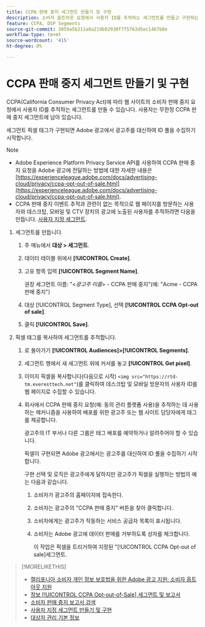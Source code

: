 ```yaml
---
title: CCPA 판매 중지 세그먼트 만들기 및 구현
description: 소비자 옵트아웃 요청에서 사용자 ID를 추적하는 세그먼트를 만들고 구현하는 방법을 알아봅니다.
feature: CCPA, DSP Segments
source-git-commit: 3059a5b211a8a219b02930f7f5763d5ec1467b8e
workflow-type: tm+mt
source-wordcount: '415'
ht-degree: 0%

---
```


# CCPA 판매 중지 세그먼트 만들기 및 구현

CCPA(California Consumer Privacy Act)에 따라 웹 사이트의 소비자 판매 중지 요청에서 사용자 ID를 추적하는 세그먼트를 만들 수 있습니다. 사용자는 무한정 CCPA 판매 중지 세그먼트에 남아 있습니다.

세그먼트 픽셀 태그가 구현되면 Adobe 광고에서 광고주를 대신하여 ID 풀을 수집하기 시작합니다.

>[!NOTE]
>
>* Adobe Experience Platform Privacy Service API를 사용하여 CCPA 판매 중지 요청을 Adobe 광고에 전달하는 방법에 대한 자세한 내용은 [https://experienceleague.adobe.com/docs/advertising-cloud/privacy/ccpa-opt-out-of-sale.html](https://experienceleague.adobe.com/docs/advertising-cloud/privacy/ccpa-opt-out-of-sale.html).
>* CCPA 판매 중지 이벤트 추적과 관련이 없는 목적으로 웹 페이지를 방문하는 사용자와 데스크탑, 모바일 및 CTV 장치의 광고에 노출된 사용자를 추적하려면 다음을 만듭니다. [사용자 지정 세그먼트](/help/dsp/audiences/custom-segment-create.md).


1. 세그먼트를 만듭니다.

   1. 주 메뉴에서 **대상 > 세그먼트**.

   1. 데이터 테이블 위에서 **[!UICONTROL Create]**.

   1. 고유 항목 입력 **[!UICONTROL Segment Name]**.

      권장 세그먼트 이름: &quot;&lt;*광고주 이름*> - CCPA 판매 중지&quot;(예: &quot;Acme - CCPA 판매 중지&quot;)

   1. 대상 [!UICONTROL Segment Type], 선택 **[!UICONTROL CCPA Opt-out of sale]**.

   1. 클릭 **[!UICONTROL Save]**.

1. 픽셀 태그를 복사하여 세그먼트를 추적합니다.

   1. 로 돌아가기 **[!UICONTROL Audiences]>[!UICONTROL Segments]**.

   1. 세그먼트 행에서 새 세그먼트 위에 커서를 놓고 **[!UICONTROL Get pixel]**.

   1. 이미지 픽셀을 복사합니다(다음으로 시작) `<img src="https://rtd-tm.everesttech.net"`)를 클릭하여 데스크탑 및 모바일 방문자의 사용자 ID를 웹 페이지로 수집할 수 있습니다.

   1. 회사에서 CCPA 판매 중지 요청(예: 동의 관리 플랫폼 사용)을 추적하는 데 사용하는 메커니즘을 사용하여 배포를 위한 광고주 또는 웹 사이트 담당자에게 태그를 제공합니다.

      광고주의 IT 부서나 다른 그룹은 태그 배포를 예약하거나 알려주어야 할 수 있습니다.

      픽셀이 구현되면 Adobe 광고에서는 광고주를 대신하여 ID 풀을 수집하기 시작합니다.

      구현 선택 및 로직은 광고주에게 달하지만 광고주가 픽셀을 실행하는 방법의 예는 다음과 같습니다.

      1. 소비자가 광고주의 홈페이지에 접속한다.
      1. 소비자는 광고주의 &quot;CCPA 판매 중지&quot; 버튼을 찾아 클릭합니다.
      1. 소비자에게는 광고주가 작동하는 서비스 공급자 목록이 표시됩니다.
      1. 소비자는 Adobe 광고에 데이터 판매를 거부하도록 상자를 체크합니다.

         이 작업은 픽셀을 트리거하여 지정된 &quot;[!UICONTROL CCPA Opt-out of sale]세그먼트.

>[!MORELIKETHIS]
>
>* [캘리포니아 소비자 개인 정보 보호법을 위한 Adobe 광고 지원: 소비자 옵트아웃 지원](/help/privacy/ccpa-opt-out-of-sale.md)
>* [정보 [!UICONTROL CCPA Opt-out-of-Sale] 세그먼트 및 보고서](ccpa-opt-out-about.md)
>* [소비자 판매 중지 보고서 검색](ccpa-opt-out-segment-report-retrieve.md)
>* [사용자 지정 세그먼트 만들기 및 구현](custom-segment-create.md)
>* [대상자 관리 기본 정보](audience-about.md)

